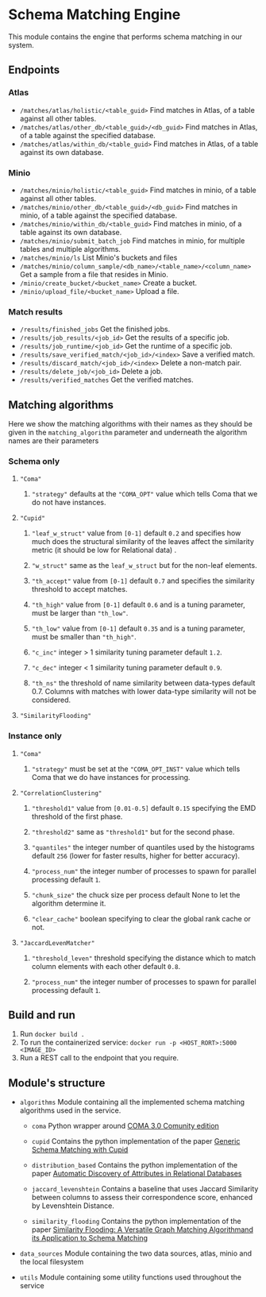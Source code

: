 # Schema Matching Engine

This module contains the engine that performs schema matching in our system.

## Endpoints

### Atlas

*   `/matches/atlas/holistic/<table_guid>` Find matches in Atlas, of a table against all other tables.
*   `/matches/atlas/other_db/<table_guid>/<db_guid>` Find matches in Atlas, of a table against the specified database.
*   `/matches/atlas/within_db/<table_guid>` Find matches in Atlas, of a table against its own database.

### Minio

*   `/matches/minio/holistic/<table_guid>` Find matches in minio, of a table against all other tables.
*   `/matches/minio/other_db/<table_guid>/<db_guid>` Find matches in minio, of a table against the specified database.
*   `/matches/minio/within_db/<table_guid>` Find matches in minio, of a table against its own database.
*   `/matches/minio/submit_batch_job` Find matches in minio, for multiple tables and multiple algorithms.
*   `/matches/minio/ls` List Minio's buckets and files 
*   `/matches/minio/column_sample/<db_name>/<table_name>/<column_name>` Get a sample from a file that resides in Minio.
*   `/minio/create_bucket/<bucket_name>` Create a bucket.
*   `/minio/upload_file/<bucket_name>` Upload a file.

### Match results

*   `/results/finished_jobs` Get the finished jobs.
*   `/results/job_results/<job_id>` Get the results of a specific job.
*   `/results/job_runtime/<job_id>` Get the runtime of a specific job.
*   `/results/save_verified_match/<job_id>/<index>` Save a verified match.
*   `/results/discard_match/<job_id>/<index>` Delete a non-match pair.
*   `/results/delete_job/<job_id>` Delete a job.
*   `/results/verified_matches` Get the verified matches.

## Matching algorithms

Here we show the matching algorithms with their names as they should be given in the `matching_algorithm` parameter and 
underneath the algorithm names are their parameters

### Schema only

1.  `"Coma"`
    
    1.  `"strategy"` defaults at the `"COMA_OPT"` value which tells Coma that we do not have instances.
    

2.  `"Cupid"`
    
    1.  `"leaf_w_struct"` value from `[0-1]` default `0.2` and specifies how much does the structural similarity of 
        the leaves affect the similarity metric (it should be low for Relational data) .
        
    2.  `"w_struct"` same as the `leaf_w_struct` but for the non-leaf elements.
        
    3.  `"th_accept"` value from `[0-1]` default `0.7` and specifies the similarity threshold to accept matches.
        
    4.  `"th_high"` value from `[0-1]` default `0.6` and is a tuning parameter, must be larger than `"th_low"`.
        
    5.  `"th_low"` value from `[0-1]` default `0.35` and is a tuning parameter, must be smaller than `"th_high"`.
        
    6.  `"c_inc"` integer > 1 similarity tuning parameter default `1.2`.
        
    7.  `"c_dec"` integer < 1 similarity tuning parameter default `0.9`.
        
    8.  `"th_ns"` the threshold of name similarity between data-types default 0.7. Columns with matches with lower 
        data-type similarity will not be considered.
        

3.  `"SimilarityFlooding"`

### Instance only

1.  `"Coma"`
    
    1.  `"strategy"` must be set at the `"COMA_OPT_INST"` value which tells Coma that we do have instances for 
        processing.
        

2.  `"CorrelationClustering"` 
    
    1.  `"threshold1"` value from `[0.01-0.5]` default `0.15` specifying the EMD threshold of the first phase.
        
    2.  `"threshold2"` same as `"threshold1"` but for the second phase.
        
    3.  `"quantiles"`  the integer number of quantiles used by the histograms default `256` (lower for faster results, 
        higher for better accuracy).
        
    4.  `"process_num"` the integer number of processes to spawn for parallel processing default `1`.
        
    5.  `"chunk_size"` the chuck size per process default None to let the algorithm determine it.
        
    6.  `"clear_cache"` boolean specifying to clear the global rank cache or not.
    

3.  `"JaccardLevenMatcher"`
    
    1.  `"threshold_leven"` threshold specifying the distance which to match column elements with each other 
        default `0.8`.
        
    2.  `"process_num"` the integer number of processes to spawn for parallel processing default `1`.

## Build and run

1.  Run `docker build .`
2.  To run the containerized service: `docker run -p <HOST_RORT>:5000 <IMAGE_ID>`
3.  Run a REST call to the endpoint that you require.

## Module's structure

*   `algorithms` Module containing all the implemented schema matching algorithms used in the service.
    
    *   `coma` Python wrapper around 
        [COMA 3.0 Comunity edition](https://sourceforge.net/projects/coma-ce/)
       
    *   `cupid` Contains the python implementation of the paper 
        [Generic Schema Matching with Cupid
        ](http://citeseerx.ist.psu.edu/viewdoc/download?doi=10.1.1.79.4079&rep=rep1&type=pdf)
       
    *   `distribution_based` Contains the python implementation of the paper 
        [Automatic Discovery of Attributes in Relational Databases
        ](https://dl-acm-org.tudelft.idm.oclc.org/doi/pdf/10.1145/1989323.1989336)
       
    *   `jaccard_levenshtein` Contains a baseline that uses Jaccard Similarity between columns to assess their 
        correspondence score, enhanced by Levenshtein Distance.
       
    *   `similarity_flooding` Contains the python implementation of the paper 
        [Similarity Flooding: A Versatile Graph Matching Algorithmand its Application to Schema Matching
        ](http://p8090-ilpubs.stanford.edu.tudelft.idm.oclc.org/730/1/2002-1.pdf)
       
*   `data_sources` Module containing the two data sources, atlas, minio and the local filesystem
    
*   `utils` Module containing some utility functions used throughout the service